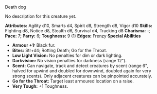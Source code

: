 Death dog

No description for this creature yet.

**Attributes:** Agility d10, Smarts d4, Spirit d8, Strength d8, Vigor
d10
**Skills:** Fighting d8, Notice d8, Stealth d6, Survival d4, Tracking
d8
**Charisma:** -; **Pace:** 7; **Parry:** 6; **Toughness:** 9 (1)
**Edges:** Frenzy
**Special Abilities**
- **Armour +1:** Black fur.
- **Bites:** Str+d4; Rotting Death; Go for the Throat.
- **Low Light Vision:** No penalties for dim or dark lighting.
- **Darkvision:** No vision penalties for darkness (range 12").
- **Scent:** Can navigate, track and detect creatures by scent (range
6", halved for upwind and doubled for downwind, doubled again for very
strong scents). Only adjacent creatures can be pinpointed accurately.
- **Go for the Throat:** Target least armoured location on a raise.
- **Very Tough:** +1 Toughness.

